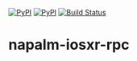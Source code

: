 [![PyPI](https://img.shields.io/pypi/v/napalm-iosxr-rpc.svg)](https://pypi.python.org/pypi/napalm-iosxr-rpc)
[![PyPI](https://img.shields.io/pypi/dm/napalm-iosxr-rpc.svg)](https://pypi.python.org/pypi/napalm-iosxr-rpc)
[![Build Status](https://travis-ci.org/napalm-automation/napalm-iosxr-rpc.svg?branch=master)](https://travis-ci.org/napalm-automation/napalm-iosxr-rpc)


napalm-iosxr-rpc
================
